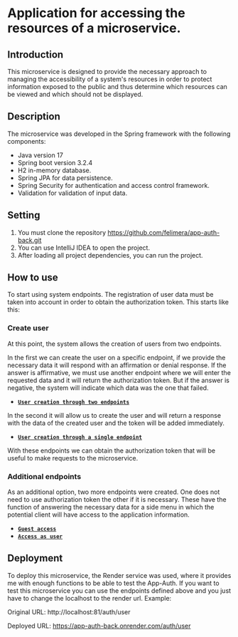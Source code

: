 # Application for accessing the resources of a microservice.

## Introduction

This microservice is designed to provide the necessary approach to managing the accessibility of a system's resources in order to protect information exposed to the public and thus determine which resources can be viewed and which should not be displayed.

## Description

The microservice was developed in the Spring framework with the following components:
* Java version 17
* Spring boot version 3.2.4
* H2 in-memory database.
* Spring JPA for data persistence.
* Spring Security for authentication and access control framework.
* Validation for validation of input data.

## Setting

1. You must clone the repository https://github.com/felimera/app-auth-back.git
2. You can use IntelliJ IDEA to open the project.
3. After loading all project dependencies, you can run the project.

## How to use

To start using system endpoints. The registration of user data must be taken into account in order to obtain the authorization token. This starts like this:

### Create user
At this point, the system allows the creation of users from two endpoints.

In the first we can create the user on a specific endpoint, if we provide the necessary data it will respond with an affirmation or denial response. If the answer is affirmative, we must use another endpoint where we will enter the requested data and it will return the authorization token. But if the answer is negative, the system will indicate which data was the one that failed.

- [**`User creation through two endpoints`**](readmefiles/01-usercreation/README.md)

In the second it will allow us to create the user and will return a response with the data of the created user and the token will be added immediately.

- [**`User creation through a single endpoint`**](readmefiles/02-usercreation/README.md)

With these endpoints we can obtain the authorization token that will be useful to make requests to the microservice.

### Additional endpoints

As an additional option, two more endpoints were created. One does not need to use authorization token the other if it is necessary. These have the function of answering the necessary data for a side menu in which the potential client will have access to the application information.

- [**`Guest access`**](readmefiles/01-accessuser/README.md)
- [**`Access as user`**](readmefiles/02-accessuser/README.md)

## Deployment

To deploy this microservice, the Render service was used, where it provides me with enough functions to be able to test the App-Auth. If you want to test this microservice you can use the endpoints defined above and you just have to change the localhost to the render url. 
Example:

Original URL: http://localhost:81/auth/user

Deployed URL: https://app-auth-back.onrender.com/auth/user
